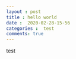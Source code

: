 ```yaml
---
layout : post
title : hello world
date :  2020-02-28-15-56
categories :  test
comments: true
---
```


test

